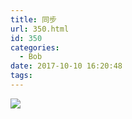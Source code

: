 ```yaml
---
title: 同步
url: 350.html
id: 350
categories:
  - Bob
date: 2017-10-10 16:20:48
tags:
---
```


![](http://imfiona.cn/wp/wp-content/uploads/2017/10/6d9d69bagw1f6q29ooboag20b4069kis.gif)